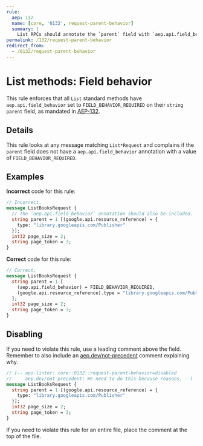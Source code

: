 ```yaml
---
rule:
  aep: 132
  name: [core, '0132', request-parent-behavior]
  summary: |
    List RPCs should annotate the `parent` field with `aep.api.field_behavior`.
permalink: /132/request-parent-behavior
redirect_from:
  - /0132/request-parent-behavior
---
```


# List methods: Field behavior

This rule enforces that all `List` standard methods have
`aep.api.field_behavior` set to `FIELD_BEHAVIOR_REQUIRED` on their `string parent` field,
as mandated in [AEP-132][].

## Details

This rule looks at any message matching `List*Request` and complains if the
`parent` field does not have a `aep.api.field_behavior` annotation with a
value of `FIELD_BEHAVIOR_REQUIRED`.

## Examples

**Incorrect** code for this rule:

```proto
// Incorrect.
message ListBooksRequest {
  // The `aep.api.field_behavior` annotation should also be included.
  string parent = 1 [(google.api.resource_reference) = {
    type: "library.googleapis.com/Publisher"
  }];
  int32 page_size = 2;
  string page_token = 3;
}
```

**Correct** code for this rule:

```proto
// Correct.
message ListBooksRequest {
  string parent = 1 [
    (aep.api.field_behavior) = FIELD_BEHAVIOR_REQUIRED,
    (google.api.resource_reference).type = "library.googleapis.com/Publisher"
  ];
  int32 page_size = 2;
  string page_token = 3;
}
```

## Disabling

If you need to violate this rule, use a leading comment above the field.
Remember to also include an [aep.dev/not-precedent][] comment explaining why.

```proto
// (-- api-linter: core::0132::request-parent-behavior=disabled
//     aep.dev/not-precedent: We need to do this because reasons. --)
message ListBooksRequest {
  string parent = 1 [(google.api.resource_reference) = {
    type: "library.googleapis.com/Publisher"
  }];
  int32 page_size = 2;
  string page_token = 3;
}
```

If you need to violate this rule for an entire file, place the comment at the
top of the file.

[aep-132]: https://aep.dev/132
[aep.dev/not-precedent]: https://aep.dev/not-precedent
